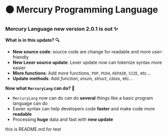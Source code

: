 # 🟠 Mercury Programming Language
### Mercury Language new version 2.0.1 is out ✨

**What is in this update? 🔍**
- **New source code**: source code are change for readable and more user-friendly
- **New Lexer source update**: Lexer update now can tokenize syntax more easier
- **More functions**: Add more functions, ```POP```, ```PUSH```, ```REPAIR```, ```SIZE```, etc...
- **Update methods**: Add *function*, *enum*, *struct*, *class*, etc... 

**Now what ```MercuryLang``` can do? 🧠**
- ```MercuryLang``` now can do can do **several** things like a basic program language can do
- Easier syntax can help developers code **faster** and make code more **readable**
- Processing **huge** data and fast with **new update**

this is README.md for test
